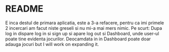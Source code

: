 # README
E inca destul de primara aplicatia, este a 3-a refacere, pentru ca imi primele 2 incercari am facut niste greseli si nu mi-a mai mers nimic.
Pe scurt:
Dupa log in dispare log in si sign up si apare log out si Dashboard, unde user-ul poate tine evidenta jocurilor. Deocamdata in in Dashboard poate doar adauga jocuri but I will work on expanding it.
